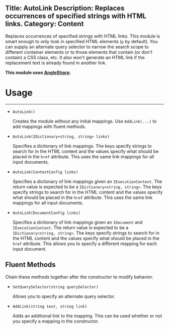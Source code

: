 Title: AutoLink
Description: Replaces occurrences of specified strings with HTML links.
Category: Content
---
Replaces occurrences of specified strings with HTML links. This module is smart enough to only look in specified HTML elements (`p` by default). You can supply an alternate query selector to narrow the search scope to different container elements or to those elements that contain (or don't contain) a CSS class, etc. It also won't generate an HTML link if the replacement text is already found in another link.

**This module uses [AngleSharp](https://github.com/FlorianRappl/AngleSharp).**

# Usage
---

  - `AutoLink()`

    Creates the module without any initial mappings. Use `AddLink(...)` to add mappings with fluent methods.
  
  - `AutoLink(IDictionary<string, string> links)`
  
    Specifies a dictionary of link mappings. The keys specify strings to search for in the HTML content and the values specify what should be placed in the `href` attribute. This uses the same link mappings for all input documents.
    
  - `AutoLink(ContextConfig links)`
  
    Specifies a dictionary of link mappings given an `IExecutionContext`. The return value is expected to be a `IDictionary<string, string>`. The keys specify strings to search for in the HTML content and the values specify what should be placed in the `href` attribute. This uses the same link mappings for all input documents.
    
  - `AutoLink(DocumentConfig links)`
  
    Specifies a dictionary of link mappings given an `IDocument` and `IExecutionContext`. The return value is expected to be a `IDictionary<string, string>`. The keys specify strings to search for in the HTML content and the values specify what should be placed in the `href` attribute. This allows you to specify a different mapping for each input document.
  
## Fluent Methods

Chain these methods together after the constructor to modify behavior.

  - `SetQuerySelector(string querySelector)`
  
    Allows you to specify an alternate query selector. 

  - `AddLink(string text, string link)`
  
    Adds an additional link to the mapping. This can be used whether or not you specify a mapping in the constructor.
